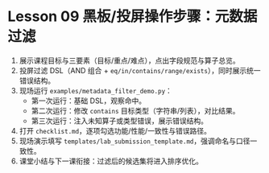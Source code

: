 # Lesson 09 黑板/投屏操作步骤：元数据过滤

1. 展示课程目标与三要素（目标/重点/难点），点出字段规范与算子总览。
2. 投屏过滤 DSL（AND 组合 + `eq/in/contains/range/exists`），同时展示统一错误结构。
3. 现场运行 `examples/metadata_filter_demo.py`：
   - 第一次运行：基础 DSL，观察命中。
   - 第二次运行：修改 `contains` 目标类型（字符串/列表），对比结果。
   - 第三次运行：注入未知算子或类型错误，展示错误结构。
4. 打开 `checklist.md`，逐项勾选功能/性能/一致性与错误路径。
5. 现场演示填写 `templates/lab_submission_template.md`，强调命名与口径一致性。
6. 课堂小结与下一课衔接：过滤后的候选集将进入排序优化。